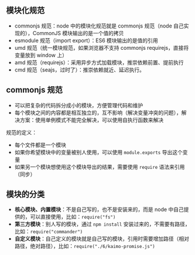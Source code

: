 ## 模块化规范

- commonjs 规范：node 中的模块化规范就是 commonjs 规范（node 自己实现的），CommonJS 模块输出的是一个值的拷贝
- esmodule 规范（import export）：ES6 模块输出的是值的引用
- umd 规范（统一模块规范，如果浏览器不支持 commonjs requirejs，直接将变量放到 window 上）
- amd 规范（requirejs）：采用异步方式加载模块，推崇依赖前置、提前执行
- cmd 规范（seajs，过时了）：推崇依赖就近、延迟执行。


## commonjs 规范

- 可以把复杂的代码拆分成小的模块，方便管理代码和维护
- 每个模块之间的内容都是相互独立的，互不影响（解决变量冲突的问题），解决方案：使用单例模式不能完全解决，可以使用自执行函数来解决

规范的定义：

- 每个文件都是一个模块
- 如果你希望模块中的变量被别人使用，可以使用 `module.exports` 导出这个变量
- 如果另一个模块想使用这个模块导出的结果，需要使用 `require` 语法来引用（同步）

## 模块的分类

- **核心模块、内置模块**：不是自己写的，也不是安装来的，而是 node 中自己提供的，可以直接使用，比如：`require("fs")`
- **第三方模块**：别人写的模块，通过 `npm install` 安装过来的，不需要有路径，比如：`require("commander")`
- **自定义模块**：自己定义的模块就是自己写的模块，引用时需要增加路径（相对路径，绝对路径），比如：`require("./6/kaimo-promise.js")`